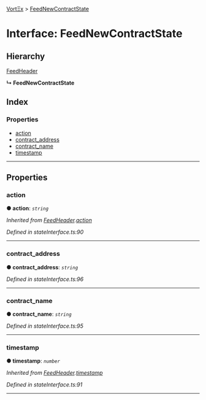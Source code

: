 [VortΞx](../README.md) > [FeedNewContractState](../interfaces/feednewcontractstate.md)

# Interface: FeedNewContractState

## Hierarchy

 [FeedHeader](feedheader.md)

**↳ FeedNewContractState**

## Index

### Properties

* [action](feednewcontractstate.md#action)
* [contract_address](feednewcontractstate.md#contract_address)
* [contract_name](feednewcontractstate.md#contract_name)
* [timestamp](feednewcontractstate.md#timestamp)

---

## Properties

<a id="action"></a>

###  action

**● action**: *`string`*

*Inherited from [FeedHeader](feedheader.md).[action](feedheader.md#action)*

*Defined in stateInterface.ts:90*

___
<a id="contract_address"></a>

###  contract_address

**● contract_address**: *`string`*

*Defined in stateInterface.ts:96*

___
<a id="contract_name"></a>

###  contract_name

**● contract_name**: *`string`*

*Defined in stateInterface.ts:95*

___
<a id="timestamp"></a>

###  timestamp

**● timestamp**: *`number`*

*Inherited from [FeedHeader](feedheader.md).[timestamp](feedheader.md#timestamp)*

*Defined in stateInterface.ts:91*

___

